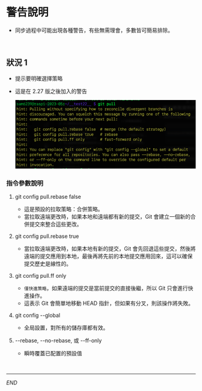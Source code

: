 # 警告說明
- 同步過程中可能出現各種警告，有些無需理會，多數皆可簡易排除。

<br>

## 狀況 1
- 提示要明確選擇策略
- 這是在 2.27 版之後加入的警告
  
   ![](images/img_01.png)

### 指令參數說明
1. git config pull.rebase false
   - 這是預設的拉取策略：合併策略。
   - 當拉取遠端更改時，如果本地和遠端都有新的提交，Git 會建立一個新的合併提交來整合這些更改。

2. git config pull.rebase true
   - 當拉取遠端更改時，如果本地有新的提交，Git 會先回退這些提交，然後將遠端的提交應用到本地，最後再將先前的本地提交應用回來，這可以確保提交歷史是線性的。
  
3. git config pull.ff only
   - `僅快進策略`，如果遠端的提交是當前提交的直接後繼，所以 Git 只會進行快進操作。
   - 這表示 Git 會簡單地移動 HEAD 指針，但如果有分叉，則該操作將失敗。

4. git config --global
   - 全局設置，對所有的儲存庫都有效。

5. --rebase, --no-rebase, 或 --ff-only
   - 瞬時覆蓋已配置的預設值

<br>

---

_END_